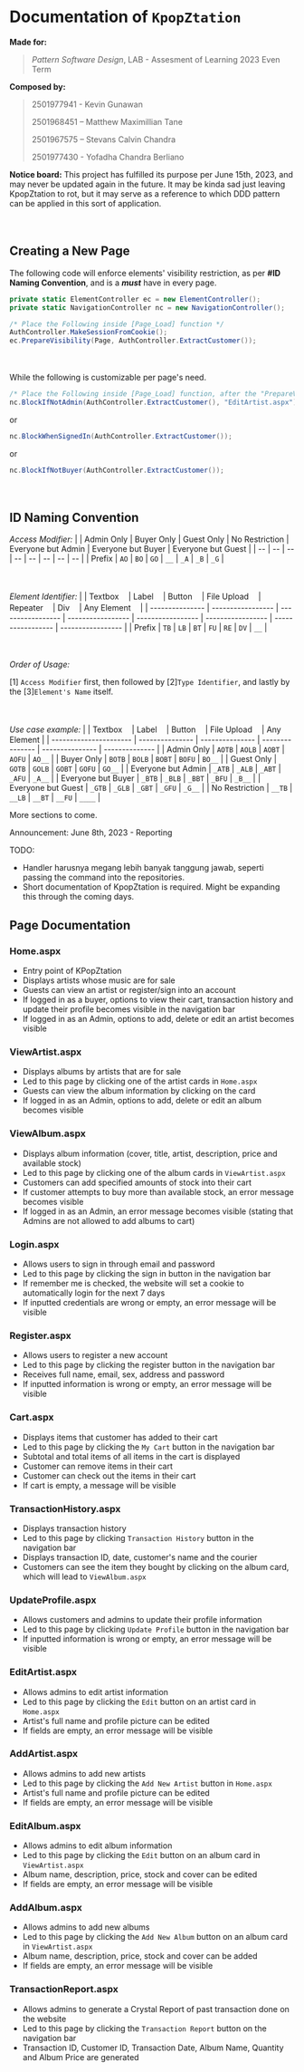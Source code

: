﻿ㅤ
ㅤ
# Documentation of `KpopZtation`


__Made for:__
> _Pattern Software Design_,
> LAB -  Assesment of Learning
> 2023 Even Term

__Composed by:__
> 2501977941 - Kevin Gunawan
> 
> 2501968451 – Matthew Maximillian Tane
> 
> 2501967575 – Stevans Calvin Chandra
> 
> 2501977430 - Yofadha Chandra Berliano


__Notice board:__
This project has fulfilled its purpose per June 15th, 2023, and may never be updated again in the future. It may be kinda sad just leaving KpopZtation to rot, but it may serve as a reference to which DDD pattern can be applied in this sort of application.  

ㅤ

## Creating a New Page

The following code will enforce elements' visibility restriction, as per __#ID Naming Convention__, and is a __*must*__ have in every page.
```csharp
private static ElementController ec = new ElementController();
private static NavigationController nc = new NavigationController();

/* Place the Following inside [Page_Load] function */
AuthController.MakeSessionFromCookie();
ec.PrepareVisibility(Page, AuthController.ExtractCustomer());
```

ㅤ

While the following is customizable per page's need.
```csharp
/* Place the Following inside [Page_Load] function, after the "PrepareVisibility" fucntion is called */
nc.BlockIfNotAdmin(AuthController.ExtractCustomer(), "EditArtist.aspx");
```
or
```csharp
nc.BlockWhenSignedIn(AuthController.ExtractCustomer());
```
or
```csharp
nc.BlockIfNotBuyer(AuthController.ExtractCustomer());
```

ㅤ

## ID Naming Convention

_Access Modifier:_
|	 |	Admin Only	|	Buyer Only		|	Guest Only		|	No Restriction	|	Everyone but Admin		|	Everyone but Buyer |	Everyone but Guest |
|	--	|	--	|	--	|	--	|	--	|	--	|	--	|	--	|
|	Prefix				|	`AO`					| 	`BO`					|	`GO`					|	`__`						|	`_A`									|	`_B`									|	`_G`									|

ㅤ

_Element Identifier:_
|  							|	Textboxㅤ			|	Labelㅤ				|	Buttonㅤ			|	File Uploadㅤ		|	Repeaterㅤ	|	Divㅤ	|	Any Elementㅤ	|
|	---------------	|	-----------------	|	-----------------	|	-----------------	|	-----------------	|	-----------------	|	-----------------	|	-----------------	|
|	Prefix				|	`TB`					| 	`LB`					|	`BT`					|	`FU`					|	`RE`						|	`DV`						|	`__`						|

ㅤ

_Order of Usage:_

[1] `Access Modifier` first, then followed by [2]`Type Identifier`, and lastly by the [3]`Element's Name` itself.

ㅤ

*Use case example:*
|  										|	Textboxㅤ		|	Labelㅤ			|	Buttonㅤ		|	File Uploadㅤ	|	Any Element	|
|	----------------------	|	---------------	|	---------------	|	---------------	|	---------------	|	--------------	|
|	Admin Only				|	`AOTB`			| 	`AOLB`			|	`AOBT`			|	`AOFU`			|	`AO__`			|
|	Buyer Only					|	`BOTB`			| 	`BOLB`			|	`BOBT`			|	`BOFU`			|	`BO__`			|
|	Guest Only					|	`GOTB`			| 	`GOLB`			|	`GOBT`			|	`GOFU`			|	`GO__`			|
|	Everyone but Admin	|	`_ATB`			|  `_ALB`				|	`_ABT`			|	`_AFU`			|	`_A__`				|
|	Everyone but Buyer	|	`_BTB`			|  `_BLB`				|	`_BBT`			|	`_BFU`			|	`_B__`				|
|	Everyone but Guest	|	`_GTB`			|  `_GLB`				|	`_GBT`			|	`_GFU`			|	`_G__`				|
|	No Restriction			|	`__TB`			|  `__LB`				|	`__BT`				|	`__FU`			|	`____`				|

More sections to come.

Announcement:
June 8th, 2023 - Reporting 

TODO:
- Handler harusnya megang lebih banyak tanggung jawab, seperti passing the command into the repositories.
- Short documentation of KpopZtation is required. Might be expanding this through the coming days.

## Page Documentation
### Home.aspx
- Entry point of KPopZtation
- Displays artists whose music are for sale
- Guests can view an artist or register/sign into an account
- If logged in as a buyer, options to view their cart, transaction history and update their profile becomes visible in the navigation bar
- If logged in as an Admin, options to add, delete or edit an artist becomes visible
### ViewArtist.aspx
- Displays albums by artists that are for sale
- Led to this page by clicking one of the artist cards in `Home.aspx`
- Guests can view the album information by clicking on the card
- If logged in as an Admin, options to add, delete or edit an album becomes visible
### ViewAlbum.aspx
- Displays album information (cover, title, artist, description, price and available stock)
- Led to this page by clicking one of the album cards in `ViewArtist.aspx`
- Customers can add specified amounts of stock into their cart
- If customer attempts to buy more than available stock, an error message becomes visible
- If logged in as an Admin, an error message becomes visible (stating that Admins are not allowed to add albums to cart)
### Login.aspx
- Allows users to sign in through email and password
- Led to this page by clicking the sign in button in the navigation bar
- If remember me is checked, the website will set a cookie to automatically login for the next 7 days
- If inputted credentials are wrong or empty, an error message will be visible
### Register.aspx
- Allows users to register a new account
- Led to this page by clicking the register button in the navigation bar
- Receives full name, email, sex, address and password
- If inputted information is wrong or empty, an error message will be visible
### Cart.aspx
- Displays items that customer has added to their cart
- Led to this page by clicking the `My Cart` button in the navigation bar
- Subtotal and total items of all items in the cart is displayed
- Customer can remove items in their cart
- Customer can check out the items in their cart
- If cart is empty, a message will be visible
### TransactionHistory.aspx
- Displays transaction history
- Led to this page by clicking `Transaction History` button in the navigation bar
- Displays transaction ID, date, customer's name and the courier
- Customers can see the item they bought by clicking on the album card, which will lead to `ViewAlbum.aspx`
### UpdateProfile.aspx
- Allows customers and admins to update their profile information
- Led to this page by clicking `Update Profile` button in the navigation bar
- If inputted information is wrong or empty, an error message will be visible
### EditArtist.aspx
- Allows admins to edit artist information
- Led to this page by clicking the `Edit` button on an artist card in `Home.aspx`
- Artist's full name and profile picture can be edited
- If fields are empty, an error message will be visible
### AddArtist.aspx
- Allows admins to add new artists
- Led to this page by clicking the `Add New Artist` button in `Home.aspx`
- Artist's full name and profile picture can be edited
- If fields are empty, an error message will be visible
### EditAlbum.aspx
- Allows admins to edit album information
- Led to this page by clicking the `Edit` button on an album card in `ViewArtist.aspx`
- Album name, description, price, stock and cover can be edited
- If fields are empty, an error message will be visible
### AddAlbum.aspx
- Allows admins to add new albums
- Led to this page by clicking the `Add New Album` button on an album card in `ViewArtist.aspx`
- Album name, description, price, stock and cover can be added
- If fields are empty, an error message will be visible
### TransactionReport.aspx
- Allows admins to generate a Crystal Report of past transaction done on the website
- Led to this page by clicking the `Transaction Report` button on the navigation bar
- Transaction ID, Customer ID, Transaction Date, Album Name, Quantity and Album Price are generated
